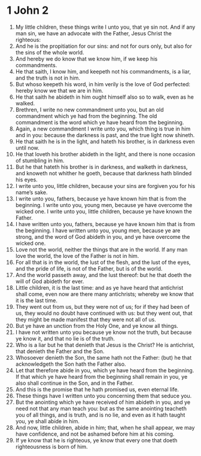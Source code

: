 ﻿# 1 John 2
1. My little children, these things write I unto you, that ye sin not. And if any man sin, we have an advocate with the Father, Jesus Christ the righteous: 
2. And he is the propitiation for our sins: and not for ours only, but also for the sins of the whole world. 
3. And hereby we do know that we know him, if we keep his commandments. 
4. He that saith, I know him, and keepeth not his commandments, is a liar, and the truth is not in him. 
5. But whoso keepeth his word, in him verily is the love of God perfected: hereby know we that we are in him. 
6. He that saith he abideth in him ought himself also so to walk, even as he walked. 
7. Brethren, I write no new commandment unto you, but an old commandment which ye had from the beginning. The old commandment is the word which ye have heard from the beginning. 
8. Again, a new commandment I write unto you, which thing is true in him and in you: because the darkness is past, and the true light now shineth. 
9. He that saith he is in the light, and hateth his brother, is in darkness even until now. 
10. He that loveth his brother abideth in the light, and there is none occasion of stumbling in him. 
11. But he that hateth his brother is in darkness, and walketh in darkness, and knoweth not whither he goeth, because that darkness hath blinded his eyes. 
12. I write unto you, little children, because your sins are forgiven you for his name’s sake. 
13. I write unto you, fathers, because ye have known him that is from the beginning. I write unto you, young men, because ye have overcome the wicked one. I write unto you, little children, because ye have known the Father. 
14. I have written unto you, fathers, because ye have known him that is from the beginning. I have written unto you, young men, because ye are strong, and the word of God abideth in you, and ye have overcome the wicked one. 
15. Love not the world, neither the things that are in the world. If any man love the world, the love of the Father is not in him. 
16. For all that is in the world, the lust of the flesh, and the lust of the eyes, and the pride of life, is not of the Father, but is of the world. 
17. And the world passeth away, and the lust thereof: but he that doeth the will of God abideth for ever. 
18. Little children, it is the last time: and as ye have heard that antichrist shall come, even now are there many antichrists; whereby we know that it is the last time. 
19. They went out from us, but they were not of us; for if they had been of us, they would no doubt have continued with us: but they went out, that they might be made manifest that they were not all of us. 
20. But ye have an unction from the Holy One, and ye know all things. 
21. I have not written unto you because ye know not the truth, but because ye know it, and that no lie is of the truth. 
22. Who is a liar but he that denieth that Jesus is the Christ? He is antichrist, that denieth the Father and the Son. 
23. Whosoever denieth the Son, the same hath not the Father: (but) he that acknowledgeth the Son hath the Father also. 
24. Let that therefore abide in you, which ye have heard from the beginning. If that which ye have heard from the beginning shall remain in you, ye also shall continue in the Son, and in the Father. 
25. And this is the promise that he hath promised us, even eternal life. 
26. These things have I written unto you concerning them that seduce you. 
27. But the anointing which ye have received of him abideth in you, and ye need not that any man teach you: but as the same anointing teacheth you of all things, and is truth, and is no lie, and even as it hath taught you, ye shall abide in him. 
28. And now, little children, abide in him; that, when he shall appear, we may have confidence, and not be ashamed before him at his coming. 
29. If ye know that he is righteous, ye know that every one that doeth righteousness is born of him. 
